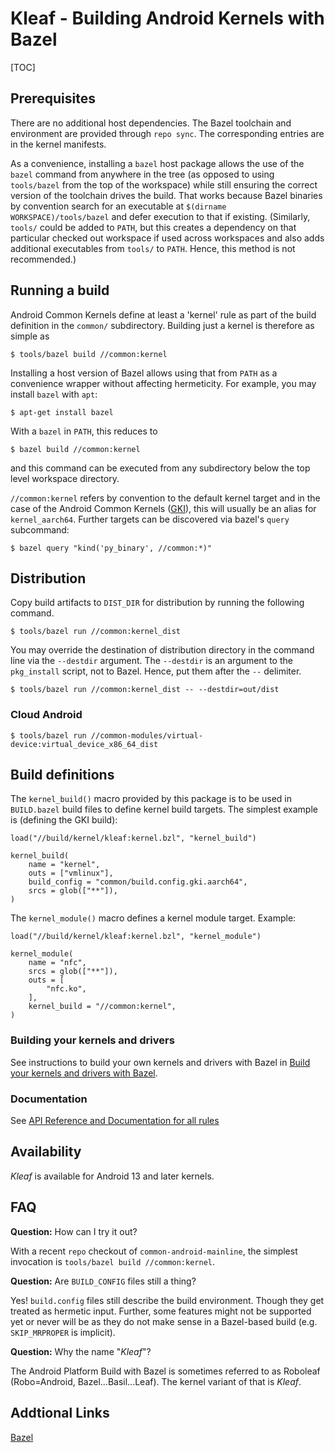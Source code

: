 # Kleaf - Building Android Kernels with Bazel

[TOC]

## Prerequisites

There are no additional host dependencies. The Bazel toolchain and environment
are provided through `repo sync`. The corresponding entries are in the kernel
manifests.

As a convenience, installing a `bazel` host package allows the use of the
`bazel` command from anywhere in the tree (as opposed to using `tools/bazel`
from the top of the workspace) while still ensuring the correct version of the
toolchain drives the build. That works because Bazel binaries by convention
search for an executable at `$(dirname WORKSPACE)/tools/bazel` and defer
execution to that if existing. (Similarly, `tools/` could be added to `PATH`,
but this creates a dependency on that particular checked out workspace if used
across workspaces and also adds additional executables from `tools/` to `PATH`.
Hence, this method is not recommended.)

## Running a build

Android Common Kernels define at least a 'kernel' rule as part of the build
definition in the `common/` subdirectory. Building just a kernel is therefore as
simple as

```shell
$ tools/bazel build //common:kernel
```

Installing a host version of Bazel allows using that from `PATH` as a
convenience wrapper without affecting hermeticity. For example, you may install
`bazel` with `apt`:

```shell
$ apt-get install bazel
```

With a `bazel` in `PATH`, this reduces to

```shell
$ bazel build //common:kernel
```

and this command can be executed from any subdirectory below the top level
workspace directory.

`//common:kernel` refers by convention to the default kernel target and in the
case of the Android Common Kernels
([GKI](https://preview.source.android.com/devices/architecture/kernel/generic-kernel-image)),
this will usually be an alias for `kernel_aarch64`. Further targets can be
discovered via bazel's `query` subcommand:

```shell
$ bazel query "kind('py_binary', //common:*)"
```

## Distribution

Copy build artifacts to `DIST_DIR` for distribution by running the following
command.

```shell
$ tools/bazel run //common:kernel_dist
```

You may override the destination of distribution directory in the command line
via the `--destdir` argument. The `--destdir` is an
argument to the `pkg_install` script, not to Bazel. Hence,
put them after the `--` delimiter.

```shell
$ tools/bazel run //common:kernel_dist -- --destdir=out/dist
```

### Cloud Android

```shell
$ tools/bazel run //common-modules/virtual-device:virtual_device_x86_64_dist
```

## Build definitions

The `kernel_build()` macro provided by this package is to be used in
`BUILD.bazel` build files to define kernel build targets. The simplest example
is (defining the GKI build):

```
load("//build/kernel/kleaf:kernel.bzl", "kernel_build")

kernel_build(
    name = "kernel",
    outs = ["vmlinux"],
    build_config = "common/build.config.gki.aarch64",
    srcs = glob(["**"]),
)
```

The `kernel_module()` macro defines a kernel module target. Example:

```
load("//build/kernel/kleaf:kernel.bzl", "kernel_module")

kernel_module(
    name = "nfc",
    srcs = glob(["**"]),
    outs = [
        "nfc.ko",
    ],
    kernel_build = "//common:kernel",
)
```

### Building your kernels and drivers

See instructions to build your own kernels and drivers with Bazel in
[Build your kernels and drivers with Bazel](impl.md).

### Documentation

See [API Reference and Documentation for all rules](api_reference.md)

## Availability

*Kleaf* is available for Android 13 and later kernels.

## FAQ

**Question:** How can I try it out?

With a recent `repo` checkout of `common-android-mainline`, the simplest
invocation is `tools/bazel build //common:kernel`.

**Question:** Are `BUILD_CONFIG` files still a thing?

Yes! `build.config` files still describe the build environment. Though they get
treated as hermetic input. Further, some features might not be supported yet or
never will be as they do not make sense in a Bazel-based build (e.g.
`SKIP_MRPROPER` is implicit).

**Question:** Why the name "*Kleaf*"?

The Android Platform Build with Bazel is sometimes referred to as Roboleaf
(Robo=Android, Bazel...Basil...Leaf). The kernel variant of that is *Kleaf*.

## Addtional Links

[Bazel](http://bazel.build)
